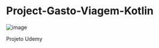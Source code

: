# Project-Gasto-Viagem-Kotlin

![image](https://user-images.githubusercontent.com/58711535/170575498-3676cadc-2999-4a2c-8632-1b5b4ae386cc.png)

Projeto Udemy
